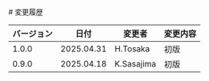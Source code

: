 <div class="page"/>
# 変更履歴


| バージョン | 日付 | 変更者 | 変更内容 |
| ---- | ---- | ---- | ---- |
| 1.0.0 | 2025.04.31 | H.Tosaka | 初版 |
| 0.9.0 | 2025.04.18 | K.Sasajima | 初版 |

